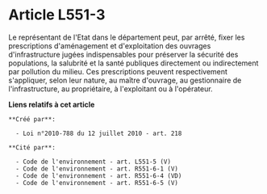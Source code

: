 # Article L551-3

Le représentant de l'Etat dans le  département peut, par arrêté, fixer les prescriptions d'aménagement et  d'exploitation des
ouvrages d'infrastructure jugées indispensables pour  préserver la sécurité des populations, la salubrité et la santé
publiques directement ou indirectement par pollution du milieu. Ces  prescriptions peuvent respectivement s'appliquer, selon
leur nature, au  maître d'ouvrage, au gestionnaire de l'infrastructure, au propriétaire, à  l'exploitant ou à l'opérateur.

**Liens relatifs à cet article**

	**Créé par**:

	  - Loi n°2010-788 du 12 juillet 2010 - art. 218

	**Cité par**:

	  - Code de l'environnement - art. L551-5 (V)
	  - Code de l'environnement - art. R551-6-1 (V)
	  - Code de l'environnement - art. R551-6-4 (VD)
	  - Code de l'environnement - art. R551-6-5 (V)
